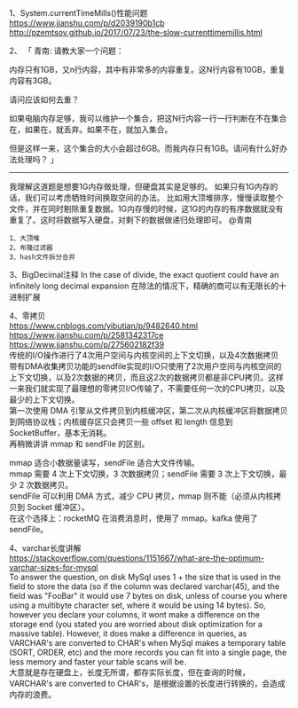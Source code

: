 1、System.currentTimeMills()性能问题  
https://www.jianshu.com/p/d2039190b1cb  
 http://pzemtsov.github.io/2017/07/23/the-slow-currenttimemillis.html
 
2、
「 青南: 请教大家一个问题：

内存只有1GB，又n行内容，其中有非常多的内容重复。这N行内容有10GB，重复内容有3GB。

请问应该如何去重？

如果电脑内存足够，我可以维护一个集合，把这N行内容一行一行判断在不在集合在，如果在，就丢弃。如果不在，就加入集合。

但是这样一来，这个集合的大小会超过6GB。而我内存只有1GB。请问有什么好办法处理吗？ 」
- - - - - - - - - - - - - - -
我理解这道题是想要1G内存做处理，但硬盘其实是足够的。
如果只有1G内存的话，我们可以考虑牺牲时间换取空间的办法。
比如用大顶堆排序，慢慢读取整个文件，并在同时剔除重复数据。1G内存慢的时候，这1G的内存的有序数据就没有重复了。这时将数据写入硬盘，对剩下的数据做递归处理即可。
@青南

    1、大顶堆   
    2、布隆过滤器  
    3、hash文件拆分合并  

3、BigDecimal注释 
In the case of divide, the exact quotient could have an infinitely long decimal expansion
在除法的情况下，精确的商可以有无限长的十进制扩展

4、零拷贝  
https://www.cnblogs.com/yibutian/p/9482640.html  
https://www.jianshu.com/p/2581342317ce  
https://www.jianshu.com/p/275602182f39  
传统的I/O操作进行了4次用户空间与内核空间的上下文切换，以及4次数据拷贝    
带有DMA收集拷贝功能的sendfile实现的I/O只使用了2次用户空间与内核空间的上下文切换，以及2次数据的拷贝，而且这2次的数据拷贝都是非CPU拷贝。这样一来我们就实现了最理想的零拷贝I/O传输了，不需要任何一次的CPU拷贝，以及最少的上下文切换。  
第一次使用 DMA 引擎从文件拷贝到内核缓冲区，第二次从内核缓冲区将数据拷贝到网络协议栈；内核缓存区只会拷贝一些 offset 和 length 信息到 SocketBuffer，基本无消耗。  
再稍微讲讲 mmap 和 sendFile 的区别。

mmap 适合小数据量读写，sendFile 适合大文件传输。  
mmap 需要 4 次上下文切换，3 次数据拷贝；sendFile 需要 3 次上下文切换，最少 2 次数据拷贝。  
sendFile 可以利用 DMA 方式，减少 CPU 拷贝，mmap 则不能（必须从内核拷贝到 Socket 缓冲区）。  
在这个选择上：rocketMQ 在消费消息时，使用了 mmap。kafka 使用了 sendFile。    


4、varchar长度讲解  
  https://stackoverflow.com/questions/1151667/what-are-the-optimum-varchar-sizes-for-mysql  
To answer the question, on disk MySql uses 1 + the size that is used in the field to store the data (so if the column was declared varchar(45), and the field was "FooBar" it would use 7 bytes on disk, unless of course you where using a multibyte character set, where it would be using 14 bytes). So, however you declare your columns, it wont make a difference on the storage end (you stated you are worried about disk optimization for a massive table). However, it does make a difference in queries, as VARCHAR's are converted to CHAR's when MySql makes a temporary table (SORT, ORDER, etc) and the more records you can fit into a single page, the less memory and faster your table scans will be.  
大意就是存在硬盘上，长度无所谓，都存实际长度，但在查询的时候，VARCHAR's are converted to CHAR's，是根据设置的长度进行转换的，会造成内存的浪费。